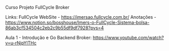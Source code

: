 Curso Projeto FullCycle Broker

Links: 
FullCycle WebSite - https://imersao.fullcycle.com.br/
Anotações - https://www.notion.so/bosshouse/Imers-o-FullCycle-Sistema-bolsa-86ab3cf534504c2eb2c9b55df9df7928?pvs=4

Aula 1 - Introdução e Go Backend Broker: https://www.youtube.com/watch?v=u-rNjpYlTHc
